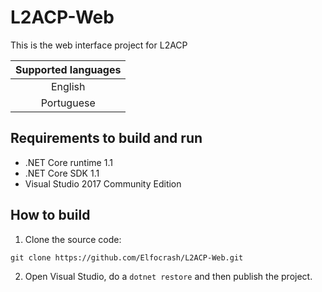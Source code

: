 # L2ACP-Web
This is the web interface project for L2ACP

|  Supported languages        |
|:-------------:|
| English |
| Portuguese |

## Requirements to build and run
* .NET Core runtime 1.1
* .NET Core SDK 1.1
* Visual Studio 2017 Community Edition

## How to build
1. Clone the source code:
```
git clone https://github.com/Elfocrash/L2ACP-Web.git
```
2. Open Visual Studio, do a `dotnet restore` and then publish the project.
